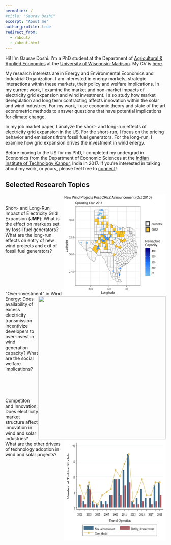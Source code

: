 ```yaml
---
permalink: /
#title: "Gaurav Doshi"
excerpt: "About me"
author_profile: true
redirect_from: 
  - /about/
  - /about.html
---
```


Hi! I'm Gaurav Doshi. I'm a PhD student at the Department of [Agricultural & Applied Economics](https://aae.wisc.edu/) at the [University of Wisconsin-Madison](https://www.wisc.edu/). My CV is [here](http://gdoshi2.github.io/files/CV.pdf).

My research interests are in Energy and Environmental Economics and Industrial Organization. I am interested in energy markets, strategic interactions within these markets, their policy and welfare implications. In my current work, I examine the market and non-market impacts of electricity grid expansion and wind investment. I also study how market deregulation and long term contracting affects innovation within the solar and wind industries. For my work, I use economic theory and state of the art econometric methods to answer questions that have potential implications for climate change.  

In my job market paper, I analyze the short- and long-run effects of electricity grid expansion in the US. For the short-run, I focus on the pricing behavior and emissions from fossil fuel generators. For the long-run, I examine how grid expansion drives the investment in wind energy. 

Before moving to the US for my PhD, I completed my undergrad in Economics from the Department of Economic Sciences at the [Indian Institute of Technology Kanpur](https://www.iitk.ac.in/), India in 2017. If you're interested in talking about my work, or yours, please feel free to [connect](mailto:gdoshi2@wisc.edu)!

Selected Research Topics
----
<img align="right" width="320" height="320" src="images/new_projects.gif">  <br/> <br/>
Short- and Long-Run Impact of Electricity Grid Expansion (**JMP**): What is the effect on markups set by fossil fuel generators? What are the long-run effects on entry of new wind projects and exit of fossil fuel generators? <br/>
<br/><br/><br/><br/>

<img align="right" width="400" height="450" src="images/wind_curtailment.gif">  <br/> <br/>
"Over-investment" in Wind Energy: Does availability of excess electricity transmission incentivize developers to over-invest in wind generation capacity? What are the social welfare implications? 
<br/> <br/> <br/> <br/>

<img align="right" width="320" height="320" src="images/new_models_advancements.png">  <br/>
Competiton and Innovation: Does electricity market structure affect innovation in wind and solar industries? What are the other drivers of technology adoption in wind and solar projects? <br/> <br/>
